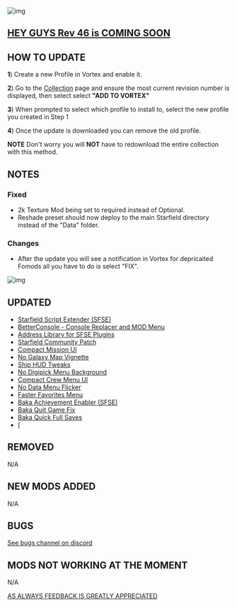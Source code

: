 ![img](https://s11.gifyu.com/images/SgCoI.png)

## [HEY GUYS Rev 46 is COMING SOON](https://)


## HOW TO UPDATE

**1**) Create a new Profile in Vortex and enable it.

**2**) Go to the [Collection](https://next.nexusmods.com/starfield/collections/npk3lv?utm_source=copy&utm_medium=social&utm_campaign=share_collection) page and ensure the most current revision number is displayed, then select select **"ADD TO VORTEX"**

**3**) When prompted to select which profile to install to, select the new profile you created in Step 1

**4**) Once the update is downloaded you can remove the old profile.

**NOTE** Don't worry you will **NOT** have to redownload the entire collection with this method.

## NOTES

### Fixed

- 2k Texture Mod being set to required instead of Optional.
- Reshade preset should now deploy to the main Starfield directory instead of the "Data" folder.

### Changes

- After the update you will see a notification in Vortex for depricaited Fomods all you have to do is select "FIX".

![img](https://s5.gifyu.com/images/SiMCn.png)



## UPDATED

- [Starfield Script Extender (SFSE)](https://www.nexusmods.com/starfield/mods/106?tab=description)
- [BetterConsole - Console Replacer and MOD Menu](https://www.nexusmods.com/starfield/mods/3683?tab=description)
- [Address Library for SFSE Plugins](https://www.nexusmods.com/starfield/mods/3256)
- [Starfield Community Patch](https://www.nexusmods.com/starfield/mods/1)
- [Compact Mission UI](https://www.nexusmods.com/starfield/mods/682)
- [No Galaxy Map Vignette](https://www.nexusmods.com/starfield/mods/1268?tab=description)
- [Ship HUD Tweaks](https://www.nexusmods.com/starfield/mods/5518)
- [No Digipick Menu Background](https://www.nexusmods.com/starfield/mods/3744)
- [Compact Crew Menu UI](https://www.nexusmods.com/starfield/mods/3014)
- [No Data Menu Flicker](https://www.nexusmods.com/starfield/mods/1425)
- [Faster Favorites Menu](https://www.nexusmods.com/starfield/mods/1581)
- [Baka Achievement Enabler (SFSE)](https://www.nexusmods.com/starfield/mods/658)
- [Baka Quit Game Fix](https://www.nexusmods.com/starfield/mods/1662)
- [Baka Quick Full Saves](https://www.nexusmods.com/starfield/mods/1750)
- [
## REMOVED

N/A

## NEW MODS ADDED

N/A

## BUGS

[See bugs channel on discord](https://discord.gg/xZNztPjA2u)

## MODS NOT WORKING AT THE MOMENT

N/A


[AS ALWAYS FEEDBACK IS GREATLY APPRECIATED](https://)